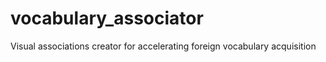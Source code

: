 # vocabulary_associator
Visual associations creator for accelerating foreign vocabulary acquisition
